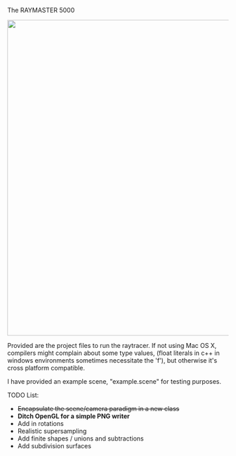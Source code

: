 The RAYMASTER 5000

<img src="http://people.tamu.edu/~mld2443/csce647/pr03/Example2.png" width=720px>

Provided are the project files to run the raytracer. If not using Mac OS X, compilers might complain about some type values, (float literals in c++ in windows environments sometimes necessitate the 'f'), but otherwise it's cross platform compatible.

I have provided an example scene, "example.scene" for testing purposes.

TODO List:
* <strike>Encapsulate the scene/camera paradigm in a new class</strike>
* <b>Ditch OpenGL for a simple PNG writer</b>
* Add in rotations
* Realistic supersampling
* Add finite shapes / unions and subtractions
* Add subdivision surfaces
